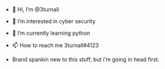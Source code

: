 - 👋 Hi, I’m @3turnall
- 👀 I’m interested in cyber security
- 🌱 I’m currently learning python
- 📫 How to reach me 3turnall#4123

- Brand spankin new to this stuff, but i'm going in head first.

<!---
3turnall/3turnall is a ✨ special ✨ repository because its `README.md` (this file) appears on your GitHub profile.
You can click the Preview link to take a look at your changes.
--->
